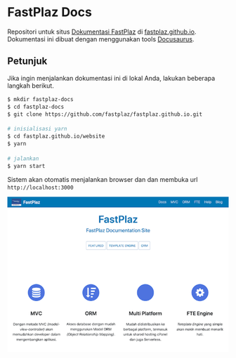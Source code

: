 # FastPlaz Docs

Repositori untuk situs [Dokumentasi FastPlaz]((https://fastplaz.github.io/)) di [fastplaz.github.io](https://fastplaz.github.io/). Dokumentasi ini dibuat dengan menggunakan tools [Docusaurus](https://docusaurus.io).


## Petunjuk

Jika ingin menjalankan dokumentasi ini di lokal Anda, lakukan beberapa langkah berikut.

```bash
$ mkdir fastplaz-docs
$ cd fastplaz-docs
$ git clone https://github.com/fastplaz/fastplaz.github.io.git

# inisialisasi yarn
$ cd fastplaz.github.io/website
$ yarn

# jalankan 
$ yarn start

```

Sistem akan otomatis menjalankan browser dan dan membuka url `http://localhost:3000`

![FastPlaz Docs](website/static/img/fastplaz/home-screen.png)
